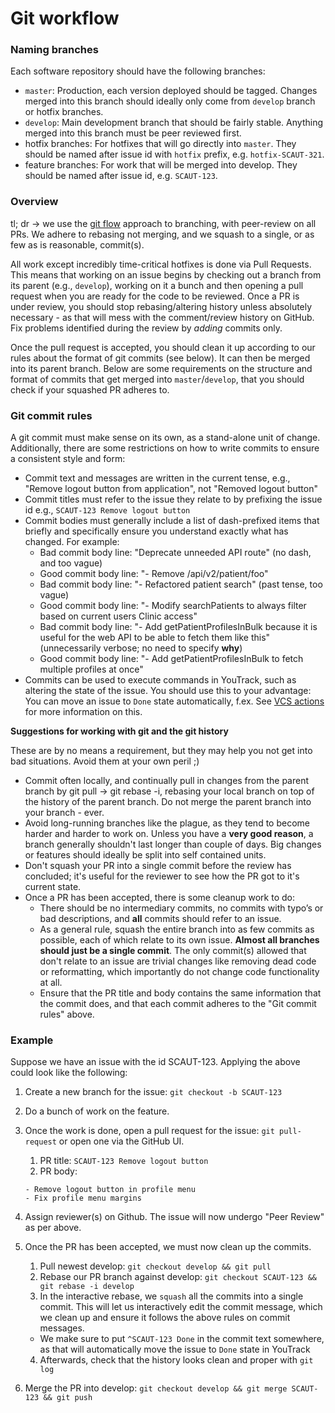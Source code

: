 # Git workflow

### Naming branches
Each software repository should have the following branches:

* `master`: Production, each version deployed should be tagged. Changes merged into this branch should ideally only come from `develop` branch or hotfix branches.
* `develop`: Main development branch that should be fairly stable. Anything merged into this branch must be peer reviewed first.
* hotfix branches: For hotfixes that will go directly into `master`. They should be named after issue id with `hotfix` prefix, e.g. `hotfix-SCAUT-321`.
* feature branches: For work that will be merged into develop. They should be named after issue id, e.g. `SCAUT-123`.

### Overview

tl; dr -> we use the [git flow](https://nvie.com/posts/a-successful-git-branching-model/) approach to branching, with peer-review on all PRs. We adhere to rebasing not merging, and we squash to a single, or as few as is reasonable, commit(s).

All work except incredibly time-critical hotfixes is done via Pull Requests. This means that working on an issue begins by checking out
a branch from its parent (e.g., `develop`), working on it a bunch and then opening a pull request when you are ready for the code to
be reviewed. Once a PR is under review, you should stop rebasing/altering history unless absolutely necessary - as that will mess
with the comment/review history on GitHub. Fix problems identified during the review by _adding_ commits only.

Once the pull request is accepted, you should clean it up according to our rules about the format of git commits (see below). It can
then be merged into its parent branch. Below are some requirements on the structure and format of commits that get merged into
`master`/`develop`, that you should check if your squashed PR adheres to.

### Git commit rules

A git commit must make sense on its own, as a stand-alone unit of change. Additionally, there are some restrictions on how to write commits to ensure a consistent style and form:

* Commit text and messages are written in the current tense, e.g., "Remove logout button from application", not "Removed logout button"
* Commit titles must refer to the issue they relate to by prefixing the issue id e.g., `SCAUT-123 Remove logout button`
* Commit bodies must generally include a list of dash-prefixed items that briefly and specifically ensure you understand exactly what has changed. For example:
    * Bad commit body line: "Deprecate unneeded API route" (no dash, and too vague)
    * Good commit body line: "- Remove /api/v2/patient/foo"
    * Bad commit body line: "- Refactored patient search" (past tense, too vague)
    * Good commit body line: "- Modify searchPatients to always filter based on current users Clinic access"
    * Bad commit body line: "- Add getPatientProfilesInBulk because it is useful for the web API to be able to fetch them like this" (unnecessarily verbose; no need to specify **why**)
    * Good commit body line: "- Add getPatientProfilesInBulk to fetch multiple profiles at once"
* Commits can be used to execute commands in YouTrack, such as altering the state of the issue. You should use this
to your advantage: You can move an issue to `Done` state automatically, f.ex. See [VCS actions](https://www.jetbrains.com/help/youtrack/standalone/Apply-Commands-in-VCS-Commits.html) for more information on this.

**Suggestions for working with git and the git history**

These are by no means a requirement, but they may help you not get into bad situations. Avoid them at your own peril ;)

* Commit often locally, and continually pull in changes from the parent branch by git pull → git rebase -i, rebasing your local branch on top of the history of the parent branch. Do not merge the parent branch into your branch - ever.
* Avoid long-running branches like the plague, as they tend to become harder and harder to work on. Unless you have a **very good reason**, a branch generally shouldn't last longer than couple of days. Big changes or features should ideally be split into self contained units.
* Don't squash your PR into a single commit before the review has concluded; it's useful for the reviewer to see how the PR got to it's current state.
* Once a PR has been accepted, there is some cleanup work to do:
    * There should be no intermediary commits, no commits with typo’s or bad descriptions, and **all** commits should refer to an issue.
    * As a general rule, squash the entire branch into as few commits as possible, each of which relate to its own issue. **Almost all branches should just be a single commit**. The only commit(s) allowed that don't relate to an issue are trivial changes like removing dead code or reformatting, which importantly do not change code functionality at all.
    * Ensure that the PR title and body contains the same information that the commit does, and that each commit adheres to the "Git commit rules" above.

### Example
Suppose we have an issue with the id SCAUT-123. Applying the above could look like the following:

1. Create a new branch for the issue: `git checkout -b SCAUT-123`
2. Do a bunch of work on the feature.
3. Once the work is done, open a pull request for the issue: `git pull-request` or open one via the GitHub UI.
    1. PR title: `SCAUT-123 Remove logout button`
    2. PR body:
    
    ```
    - Remove logout button in profile menu
    - Fix profile menu margins
    ```
4. Assign reviewer(s) on Github. The issue will now undergo "Peer Review" as per above.
5. Once the PR has been accepted, we must now clean up the commits.
    1. Pull newest develop: `git checkout develop && git pull`
    2. Rebase our PR branch against develop: `git checkout SCAUT-123 && git rebase -i develop`
    3. In the interactive rebase, we `squash` all the commits into a single commit. This will let us interactively edit the commit message, which we clean up and ensure it follows the above rules on commit messages.
      - We make sure to put `^SCAUT-123 Done` in the commit text somewhere, as that will automatically move the issue to `Done` state in YouTrack
    4. Afterwards, check that the history looks clean and proper with `git log`
6. Merge the PR into develop: `git checkout develop && git merge SCAUT-123 && git push`
